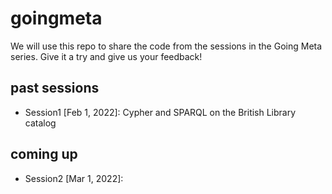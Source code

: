 # goingmeta

We will use this repo to share the code from the sessions in the Going Meta series. Give it a try and give us your feedback!

## past sessions

* Session1 [Feb 1, 2022]: Cypher and SPARQL on the British Library catalog

## coming up

* Session2 [Mar 1, 2022]: 
